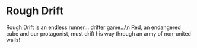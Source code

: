 # Rough Drift
Rough Drift is an endless runner... drifter game...\n
Red, an endangered cube and our protagonist, must drift his way through an army of non-united walls!
